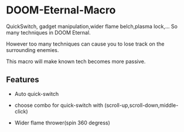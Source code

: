 # DOOM-Eternal-Macro
QuickSwitch, gadget manipulation,wider flame belch,plasma lock,... So many techniques in DOOM Eternal.

However too many techniques can cause you to lose track on the surrounding enemies.

This macro will make known tech becomes more passive.




## Features
- Auto quick-switch

- choose combo for quick-switch with (scroll-up,scroll-down,middle-click)

- Wider flame thrower(spin 360 degress)
    